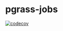 # pgrass-jobs
[![codecov](https://codecov.io/gh/lapig-ufg/pgrass-jobs/branch/main/graph/badge.svg?token=KKQ67TO1VM)](https://codecov.io/gh/lapig-ufg/pgrass-jobs)
